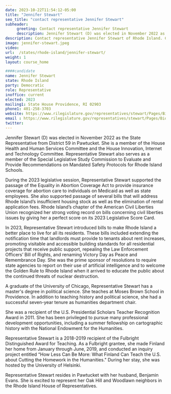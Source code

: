```yaml
---
date: 2023-10-22T11:54:12-05:00
title: "Jennifer Stewart"
seo_title: "contact representative Jennifer Stewart"
subheader:
     greeting: Contact representative Jennifer Stewart
     description: Jennifer Stewart (D) was elected in November 2022 as the State Representative from District 59 in Pawtucket. She is a member of the House Health and Human Services Committee and the House Innovation, Internet and Technology Committee.
description: Contact representative Jennifer Stewart of Rhode Island. Contact information for Jennifer Stewart includes email address, phone number, and mailing address.
image: jennifer-stewart.jpeg
video:
url:  /states/rhode-island/jennifer-stewart/
weight: 1
layout: course_home

####candidate
name: Jennifer Stewart
state: Rhode Island
party: Democratic
role: Representative
inoffice: current
elected: 2023
mailing1: State House Providence, RI 02903
phone1: 401-258-3703
website: https://www.rilegislature.gov/representatives/stewart/Pages/Biography.aspx/
email : https://www.rilegislature.gov/representatives/stewart/Pages/Biography.aspx/
twitter:
---
```


Jennifer Stewart (D) was elected in November 2022 as the State Representative from District 59 in Pawtucket. She is a member of the House Health and Human Services Committee and the House Innovation, Internet and Technology Committee. Representative Stewart also serves as a member of the Special Legislative Study Commission to Evaluate and Provide Recommendations on Mandated Safety Protocols for Rhode Island Schools.

During the 2023 legislative session, Representative Stewart supported the passage of the Equality in Abortion Coverage Act to provide insurance coverage for abortion care to individuals on Medicaid as well as state employees. She also supported passage of several bills that will address Rhode Island’s insufficient housing stock as well as the elimination of rental application fees. Rhode Island’s chapter of the American Civil Liberties Union recognized her strong voting record on bills concerning civil liberties issues by giving her a perfect score on its 2023 Legislative Score Card.

In 2023, Representative Stewart introduced bills to make Rhode Island a better place to live for all its residents. These bills included extending the notification time that landlords must provide to tenants about rent increases, promoting visitable and accessible building standards for all residential projects that receive public support, repealing the Law Enforcement Officers’ Bill of Rights, and renaming Victory Day as Peace and Remembrance Day. She was the prime sponsor of resolutions to require state agencies to report on their use of artificial intelligence and to welcome the Golden Rule to Rhode Island when it arrived to educate the public about the continued threats of nuclear destruction.

A graduate of the University of Chicago, Representative Stewart has a master's degree in political science. She teaches at Moses Brown School in Providence. In addition to teaching history and political science, she had a successful seven-year tenure as humanities department chair.

She was a recipient of the U.S. Presidential Scholars Teacher Recognition Award in 2011. She has been privileged to pursue many professional development opportunities, including a summer fellowship on cartographic history with the National Endowment for the Humanities.

Representative Stewart is a 2018-2019 recipient of the Fulbright Distinguished Award for Teaching. As a Fulbright grantee, she made Finland her home from January through June, 2019, and conducted an inquiry project entitled “How Less Can Be More: What Finland Can Teach the U.S. about Cutting the Homework in the Humanities." During her stay, she was hosted by the University of Helsinki.

Representative Stewart resides in Pawtucket with her husband, Benjamin Evans. She is excited to represent her Oak Hill and Woodlawn neighbors in the Rhode Island House of Representatives.​
